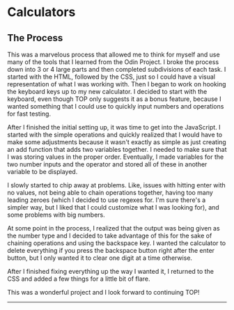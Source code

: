 # Calculators

The Process
------------

This was a marvelous process that allowed me to think for myself and use many of the tools that I learned from the Odin Project. I broke the process down into 3 or 4 large parts and then completed subdivisions of each task. I started with the HTML, followed by the CSS, just so I could have a visual representation of what I was working with. Then I began to work on hooking the keyboard keys up to my new calculator. I decided to start with the keyboard, even though TOP only suggests it as a bonus feature, because I wanted something that I could use to quickly input numbers and operations for fast testing. 

After I finished the initial setting up, it was time to get into the JavaScript. I started with the simple operations and quickly realized that I would have to make some adjustments because it wasn't exactly as simple as just creating an add function that adds two variables together. I needed to make sure that I was storing values in the proper order. Eventually, I made variables for the two number inputs and the operator and stored all of these in another variable to be displayed. 

I slowly started to chip away at problems. Like, issues with hitting enter with no values, not being able to chain operations together, having too many leading zeroes (which I decided to use regexes for. I'm sure there's a simpler way, but I liked that I could customize what I was looking for), and some problems with big numbers. 

At some point in the process, I realized that the output was being given as the number type and I decided to take advantage of this for the sake of chaining operations and using the backspace key. I wanted the calculator to delete everything if you press the backspace button right after the enter button, but I only wanted it to clear one digit at a time otherwise. 

After I finished fixing everything up the way I wanted it, I returned to the CSS and added a few things for a little bit of flare. 

This was a wonderful project and I look forward to continuing TOP!

------------
